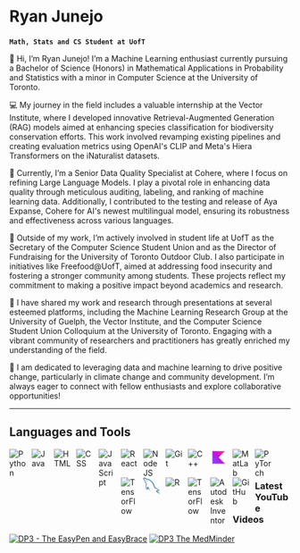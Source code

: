 # <h1> Ryan Junejo </h1>

**`Math, Stats and CS Student at UofT`** 

👋 Hi, I’m Ryan Junejo! I’m a Machine Learning enthusiast currently pursuing a Bachelor of Science (Honors) in Mathematical Applications in Probability and Statistics with a minor in Computer Science at the University of Toronto.

💻 My journey in the field includes a valuable internship at the Vector Institute, where I developed innovative Retrieval-Augmented Generation (RAG) models aimed at enhancing species classification for biodiversity conservation efforts. This work involved revamping existing pipelines and creating evaluation metrics using OpenAI's CLIP and Meta's Hiera Transformers on the iNaturalist datasets.

🌟 Currently, I’m a Senior Data Quality Specialist at Cohere, where I focus on refining Large Language Models. I play a pivotal role in enhancing data quality through meticulous auditing, labeling, and ranking of machine learning data. Additionally, I contributed to the testing and release of Aya Expanse, Cohere for AI's newest multilingual model, ensuring its robustness and effectiveness across various languages.

🤝 Outside of my work, I’m actively involved in student life at UofT as the Secretary of the Computer Science Student Union and as the Director of Fundraising for the University of Toronto Outdoor Club. I also participate in initiatives like Freefood@UofT, aimed at addressing food insecurity and fostering a stronger community among students. These projects reflect my commitment to making a positive impact beyond academics and research.

🎤 I have shared my work and research through presentations at several esteemed platforms, including the Machine Learning Research Group at the University of Guelph, the Vector Institute, and the Computer Science Student Union Colloquium at the University of Toronto. Engaging with a vibrant community of researchers and practitioners has greatly enriched my understanding of the field.

🌱 I am dedicated to leveraging data and machine learning to drive positive change, particularly in climate change and community development. I’m always eager to connect with fellow enthusiasts and explore collaborative opportunities!


---

## Languages and Tools
<img align="left" alt="Python" width="30px" style="padding-right:10px;" src="https://cdn.jsdelivr.net/gh/devicons/devicon/icons/python/python-plain.svg" />
<img align="left" alt="Java" width="30px" style="padding-right:10px;" src="https://cdn.jsdelivr.net/gh/devicons/devicon/icons/java/java-original.svg"/>
<img align="left" alt="HTML" width="30px" style="padding-right:10px;" src="https://cdn.jsdelivr.net/gh/devicons/devicon/icons/html5/html5-plain.svg" />
<img align="left" alt="CSS" width="30px" style="padding-right:10px;" src="https://cdn.jsdelivr.net/gh/devicons/devicon/icons/css3/css3-plain.svg" />
<img align="left" alt="JavaScript" width="30px" style="padding-right:10px;" src="https://cdn.jsdelivr.net/gh/devicons/devicon/icons/javascript/javascript-plain.svg" />
<img align="left" alt="React" width="30px" style="padding-right:10px;" src="https://cdn.jsdelivr.net/gh/devicons/devicon/icons/react/react-original.svg" />
<img align="left" alt="NodeJS" width="30px" style="padding-right:10px;" src="https://cdn.jsdelivr.net/gh/devicons/devicon/icons/nodejs/nodejs-original.svg" />
<img align="left" alt="Git" width="30px" style="padding-right:10px;" src="https://cdn.jsdelivr.net/gh/devicons/devicon/icons/git/git-original.svg" />
<img align="left" alt="C++" width="30px" style="padding-right:10px;" src="https://cdn.jsdelivr.net/gh/devicons/devicon/icons/cplusplus/cplusplus-line.svg" />
<img align="left" alt="Kotlin" width="30px" style="padding-right:10px;" src="https://github.com/devicons/devicon/blob/v2.15.1/icons/kotlin/kotlin-original.svg" />
<img align="left" alt="MatLab" width="30px" style="padding-right:10px;" src="https://cdn.jsdelivr.net/gh/devicons/devicon/icons/matlab/matlab-original.svg" />
<img align="left" alt="PyTorch" width="30px" style="padding-right:10px;" src="https://cdn.jsdelivr.net/gh/devicons/devicon/icons/pytorch/pytorch-original.svg" />
<img align="left" alt="TensorFlow" width="30px" style="padding-right:10px;" src="https://cdn.jsdelivr.net/gh/devicons/devicon/icons/tensorflow/tensorflow-original.svg" />
<img align="left" alt="MySQL" width="30px" style="padding-right:10px;" src="https://github.com/devicons/devicon/blob/v2.15.1/icons/mysql/mysql-original.svg" />
<img align="left" alt="R" width="30px" style="padding-right:10px;" src="https://cdn.jsdelivr.net/gh/devicons/devicon/icons/r/r-original.svg" />
<img align="left" alt="TensorFlow" width="30px" style="padding-right:10px;" src="https://cdn.jsdelivr.net/gh/devicons/devicon/icons/tensorflow/tensorflow-original.svg" />
<img align="left" alt="Autodesk Inventor" width="30px" style="padding-right:10px;" src=https://icons.iconarchive.com/icons/dakirby309/simply-styled/256/Autodesk-Inventor-icon.png />
<img align="left" alt="GitHub" width="30px" style="padding-right:10px;" src="https://cdn.jsdelivr.net/gh/devicons/devicon/icons/github/github-original.svg" />
<br />

#

### Latest YouTube Videos
<!-- BEGIN YOUTUBE-CARDS -->
[![DP3 - The EasyPen and EasyBrace](https://ytcards.demolab.com/?id=zu8SgUgfRCw&title=DP3+-+The+EasyPen+and+EasyBrace&lang=en&timestamp=1696735307&background_color=%230d1117&title_color=%23ffffff&stats_color=%23dedede&max_title_lines=1&width=250&border_radius=5 "DP3 - The EasyPen and EasyBrace")](https://www.youtube.com/watch?v=zu8SgUgfRCw)
[![DP3 The MedMinder](https://ytcards.demolab.com/?id=GfVP3wkr3ig&title=DP3+The+MedMinder&lang=en&timestamp=1696735224&background_color=%230d1117&title_color=%23ffffff&stats_color=%23dedede&max_title_lines=1&width=250&border_radius=5 "DP3 The MedMinder")](https://www.youtube.com/watch?v=GfVP3wkr3ig)
<!-- END YOUTUBE-CARDS -->

<!--
**RyanJunejo/RyanJunejo** is a ✨ _special_ ✨ repository because its `README.md` (this file) appears on your GitHub profile.

Here are some ideas to get you started:

- 🔭 I’m currently working on ...
- 🌱 I’m currently learning ...
- 👯 I’m looking to collaborate on ...
- 🤔 I’m looking for help with ...
- 💬 Ask me about ...
- 📫 How to reach me: ...
- 😄 Pronouns: ...
- ⚡ Fun fact: ...
-->

